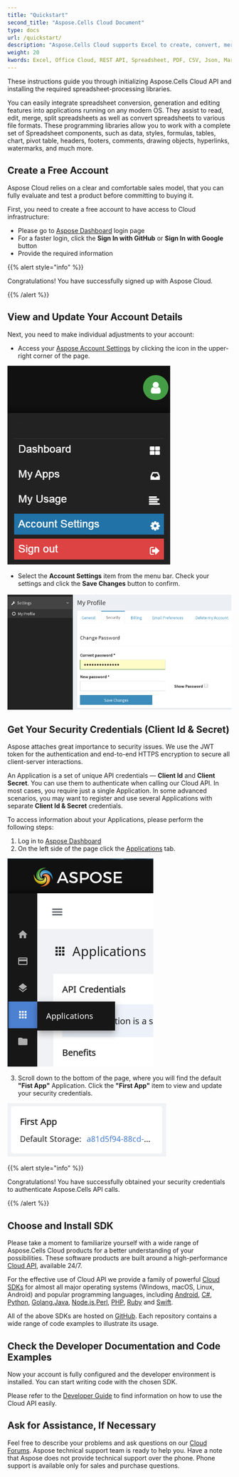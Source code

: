 ```yaml
---
title: "Quickstart"
second_title: "Aspose.Cells Cloud Document"
type: docs
url: /quickstart/
description: "Aspose.Cells Cloud supports Excel to create, convert, merge, split, protected, inner object operation, and so on."
weight: 20
kwords: Excel, Office Cloud, REST API, Spreadsheet, PDF, CSV, Json, Markdwon, Quickstart
---
```



These instructions guide you through initializing Aspose.Cells Cloud API and installing the required spreadsheet-processing libraries.

You can easily integrate spreadsheet conversion, generation and editing features into applications running on any modern OS. They assist to read, edit, merge, split spreadsheets as well as convert spreadsheets to various file formats. These programming libraries allow you to work with a complete set of Spreadsheet components, such as data, styles, formulas, tables, chart, pivot table, headers, footers, comments, drawing objects, hyperlinks, watermarks, and much more.

## Create a Free Account

Aspose Cloud relies on a clear and comfortable sales model, that you can fully evaluate and test a product before committing to buying it.

First, you need to create a free account to have access to Cloud infrastructure:

- Please go to [Aspose Dashboard](https://dashboard.aspose.cloud/#/) login page
- For a faster login, click the **Sign In with GitHub** or **Sign In with Google** button
- Provide the required information

{{% alert style="info" %}}

Congratulations! You have successfully signed up with Aspose Cloud.

{{% /alert %}}

## View and Update Your Account Details

Next, you need to make individual adjustments to your account:

- Access your [Aspose Account Settings](https://id.containerize.com/admin/) by clicking  the icon in the upper-right corner of the page.

![dashboard.png](dashboard.png)

- Select the **Account Settings** item from the menu bar. Check your settings and click the **Save Changes** button to confirm.

![settings.png](settings.png)

## Get Your Security Credentials (Client Id & Secret)

Aspose attaches great importance to security issues. We use the JWT token for the  authentication and end-to-end HTTPS encryption to secure all client-server interactions.

An Application is a set of unique API credentials — **Client Id** and **Client Secret**. You can use them to authenticate when calling our Cloud API. In most cases, you require just a single Application. In some advanced scenarios, you may want to register and use several Applications with separate **Client Id & Secret** credentials.

To access information about your Applications, please perform the following steps:

1. Log in to [Aspose Dashboard](https://dashboard.aspose.cloud/#/)
2. On the left side of the page click the [Applications](https://dashboard.aspose.cloud/applications) tab.

![applications.png](applications.png)

3. Scroll down to the bottom of the page, where you will find the default **"Fist App"** Application. Click the **"First App"** item to view and update your security credentials.

![firstapp.png](firstapp.png)

{{% alert style="info" %}}

Congratulations! You have successfully obtained your security credentials to authenticate Aspose.Cells API calls.

{{% /alert %}}

## Choose and Install SDK

Please take a moment to familiarize yourself with a wide range of Aspose.Cells Cloud products for a better understanding of your possibilities. These software products are built around a high-performance [Cloud API](https://apireference.aspose.com/), available 24/7.

For the effective use of Cloud API we provide a family of powerful [Cloud SDKs](https://products.aspose.cloud/cells/family) for almost all major operating systems (Windows, macOS, Linux, Android) and popular programming languages, including [Android](https://products.aspose.cloud/cells/android), [C#](https://products.aspose.cloud/cells/net), [Python](https://products.aspose.cloud/cells/python), [Golang](https://products.aspose.cloud/cells/go),[Java](https://products.aspose.cloud/cells/java), [Node.js](https://products.aspose.cloud/cells/nodejs),[Perl](https://products.aspose.cloud/cells/perl), [PHP](https://products.aspose.cloud/cells/php), [Ruby](https://products.aspose.cloud/cells/ruby) and [Swift](https://products.aspose.cloud/cells/swift).

 All of the above SDKs are hosted on [GitHub](https://github.com/aspose-cells-cloud/). Each repository contains a wide range of code examples to illustrate its usage.

## Check the Developer Documentation and Code Examples

Now your account is fully configured and the developer environment is installed. You can start writing code with the chosen SDK.

Please refer to the [Developer Guide](https://docs.aspose.cloud/cells/developer-guide/) to find information on how to use the Cloud API easily.

## Ask for Assistance, If Necessary

Feel free to describe your problems and ask questions on our [Cloud Forums](https://forum.aspose.cloud/c/cells/7). Aspose technical support team is ready to help you. Have a note that Aspose does not provide technical support over the phone. Phone support is available only for sales and purchase questions.




